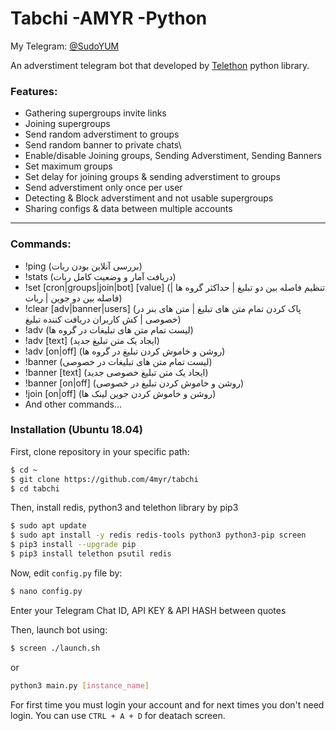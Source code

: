 # Tabchi -AMYR -Python
My Telegram: [@SudoYUM](https://t.me/SudoYUM)

An adverstiment telegram bot that developed by [Telethon](https://github.com/LonamiWebs/Telethon) python library.
### Features:
  - Gathering supergroups invite links
  - Joining supergroups
  - Send random adverstiment to groups
  - Send random banner to private chats\
  - Enable/disable Joining groups, Sending Adverstiment, Sending Banners
  - Set maximum groups
  - Set delay for joining groups & sending adverstiment to groups
  - Send adverstiment only once per user
  - Detecting & Block adverstiment and not usable supergroups
  - Sharing configs & data between multiple accounts
  
---
### Commands:
  - !ping (بررسی آنلاین بودن ربات)
  - !stats (دریافت آمار و وضعیت کامل ربات)
  - !set [cron|groups|join|bot] [value] (تنظیم فاصله بین دو تبلیغ | حداکثر گروه ها | فاصله بین دو جوین | ربات)
  - !clear [adv|banner|users] (پاک کردن تمام متن های تبلیغ | متن های بنر در خصوصی | کش کاربران دریافت کننده تبلیغ)
  - !adv (لیست تمام متن های تبلیغات در گروه ها)
  - !adv [text] (ایجاد یک متن تبلیغ جدید)
  -	!adv [on|off] (روشن و خاموش کردن تبلیغ در گروه ها)
  - !banner (لیست تمام متن های تبلیغات در خصوصی)
  - !banner [text] (ایجاد یک متن تبلیغ خصوصی جدید)
  -	!banner [on|off] (روشن و خاموش کردن تبلیغ در خصوصی)
  - !join [on|off] (روشن و خاموش کردن جوین لینک ها)
  - And other commands...

### Installation (Ubuntu 18.04)

First, clone repository in your specific path:
```sh
$ cd ~
$ git clone https://github.com/4myr/tabchi
$ cd tabchi
```

Then, install redis, python3 and telethon library by pip3
```sh
$ sudo apt update
$ sudo apt install -y redis redis-tools python3 python3-pip screen
$ pip3 install --upgrade pip
$ pip3 install telethon psutil redis
```

Now, edit `config.py` file by:
```sh
$ nano config.py
``` 
Enter your Telegram Chat ID, API KEY & API HASH between quotes

Then, launch bot using:
```sh
$ screen ./launch.sh
```
or
```sh
python3 main.py [instance_name]
```
For first time you must login your account and for next times you don't need login.
You can use `CTRL + A + D` for deatach screen.
